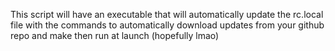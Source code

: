 This script will have an executable that will automatically update the rc.local file with the commands to automatically download updates from your github repo and make then run at launch (hopefully lmao)
